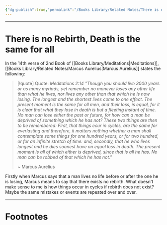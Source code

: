 ```yaml
---
{"dg-publish":true,"permalink":"/Books Library/Related Notes/There is no Rebirth, Death is the same for all/","tags":["Philosophy","WorldCulture"]}
---
```



---
# There is no Rebirth, Death is the same for all
In the 14th verse of 2nd Book of [[Books Library/Meditations\|Meditations]],
[[Books Library/Related Notes/Marcus Aurelius\|Marcus Aurelius]] states the following:

> [!quote] Quote: *Meditations 2:14*
> *"Though you should live 3000 years or as many myriads, yet remember no manever loses any other life than what he lives, nor lives any other than that which he is now losing. The longest and the shortest lives come to one effect. The present moment is the same for all men, and their loss, is equal, for it is clear that what they lose in death is but a fleeting instant of time. No man can lose either the past or future, for how can a man be deprived of something which he has not? These two things are then to be remembered: First, that things ecur in cycles, are the same for everlasting and therefore, it matters nothing whether a man shall contemplate same things for one hundred years, or for two hundred, or for an infinite stretch of time: and, secondly, that he who lives longest and he dies soonest have an equal loss in death. The present moment is all of which either is deprived, since that is all he has. No man can be robbed of that which he has not."*
> 
> ~ Marcus Aurelius

Firstly when Marcus says that a man lives no life before or after the one he is losing, Marcus means to say that there exists no rebirth. What doesn't make sense to me is how things occur in cycles if rebirth does not exist? Maybe the same mistakes or events are repeated over and over.

---
# Footnotes